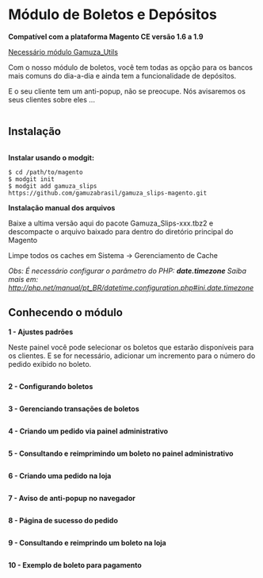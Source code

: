 <h1>Módulo de Boletos e Depósitos</h1>

**Compatível com a plataforma Magento CE versão 1.6 a 1.9**

[Necessário módulo Gamuza_Utils](https://github.com/gamuzabrasil/gamuza_utils-magento)

Com o nosso módulo de boletos, você tem todas as opção para os bancos mais comuns do dia-a-dia e ainda tem a funcionalidade de depósitos.

E o seu cliente tem um anti-popup, não se preocupe. Nós avisaremos os seus clientes sobre eles ... 
 
<img src="https://dl.dropboxusercontent.com/s/pq0vu87d4waucax/gamuza-boletos-depositos-box.png" alt="" title="Gamuza Boletos e Depósitos - Magento - Box" />

<h2>Instalação</h2>

<img src="https://dl.dropboxusercontent.com/s/pqpp0x62kqov683/sempre-faca-backup.png" alt="" title="Atenção! Sempre faça um backup da sua loja antes de realizar qualquer modificação!" />

**Instalar usando o modgit:**

    $ cd /path/to/magento
    $ modgit init
    $ modgit add gamuza_slips https://github.com/gamuzabrasil/gamuza_slips-magento.git

**Instalação manual dos arquivos**

Baixe a ultima versão aqui do pacote Gamuza_Slips-xxx.tbz2 e descompacte o arquivo baixado para dentro do diretório principal do Magento

Limpe todos os caches em Sistema -> Gerenciamento de Cache

*Obs: É necessário configurar o parâmetro do PHP: <strong>date.timezone</strong> Saiba mais em: http://php.net/manual/pt_BR/datetime.configuration.php#ini.date.timezone*

<h2>Conhecendo o módulo</h2>

**1 - Ajustes padrões**

Neste painel você pode selecionar os boletos que estarão disponíveis para os clientes.
E se for necessário, adicionar um incremento para o número do pedido exibido no boleto.

<img src="https://dl.dropboxusercontent.com/s/ton998r4rsjsnxs/gamuza-boletos-conf-admin-ajustes-padrao.png" alt="" title="Gamuza Boletos e Depósitos - Magento - Configuração no Painel Administrativo - Ajustes padrões" />

**2 - Configurando boletos**

<img src="https://dl.dropboxusercontent.com/s/ebwt2hi8w1268vs/gamuza-boletos-depositos-conf-admin-boletos.png" alt="" title="Gamuza Boletos e Depósitos - Magento - Configuração no Painel Administrativo - Boletos" />

**3 - Gerenciando transações de boletos**

<img src="https://dl.dropboxusercontent.com/s/wzp5v4cozx7crtq/gamuza-boletos-depositos-gerenciando-transacoes-boletos.png" alt="" title="Gamuza Boletos e Depósitos - Magento - Gerenciando transações de boletos" />

**4 - Criando um pedido via painel administrativo**

<img src="https://dl.dropboxusercontent.com/s/65nfphyzhiy73ip/gamuza-boletos-depositos-criando-pedido-admin.png" alt="" title="Gamuza Boletos e Depósitos - Magento - Criando um pedido via painel administrativo" />

**5 - Consultando e reimprimindo um boleto no painel administrativo**

<img src="https://dl.dropboxusercontent.com/s/ibnkqq9iheittbu/gamuza-boletos-depositos-consultando-reimprimindo-boleto-painel-admin.png" alt="" title="Gamuza Boletos e Depósitos - Magento - Consultando e reimprimindo um pedido no painel administrativo" />

**6 - Criando uma pedido na loja**

<img src="https://dl.dropboxusercontent.com/s/rjlqof53d4msnw3/gamuza-boletos-depositos-criando-pedido-loja.png" alt="" title="Gamuza Boletos e Depósitos - Magento - Criando um pedido na loja" />

**7 - Aviso de anti-popup no navegador**

<img src="https://dl.dropboxusercontent.com/s/l41urnvr5y2v5g1/gamuza-boletos-depositos-aviso-antipopup-boleto.png" alt="" title="Gamuza Boletos e Depósitos" />

**8 - Página de sucesso do pedido**

<img src="https://dl.dropboxusercontent.com/s/225txlvnjmsu40q/gamuza-boletos-depositos-pagina-sucesso-pedido.png" alt="" title="Gamuza Boletos e Depósitos - Magento - Página de sucesso do pedido" />

**9 - Consultando e reimprindo um boleto na loja**

<img src="https://dl.dropboxusercontent.com/s/7gixwaoz4bul2gk/gamuza-boletos-depositos-consultando-reimprimindo-boleto-loja.png" alt="" title="Gamuza Boletos e Depósitos - Magento - Consultando e reimprimindo um boleto na loja" />

**10 - Exemplo de boleto para pagamento**

<img src="https://dl.dropbox.com/s/t4efcp8d6vmsss2/gamuza-boletos-depositos-exemplo-boleto.png" alt="" title="Gamuza Boletos e Depósitos - Magento - Exemplo de boleto para pagamento" />
